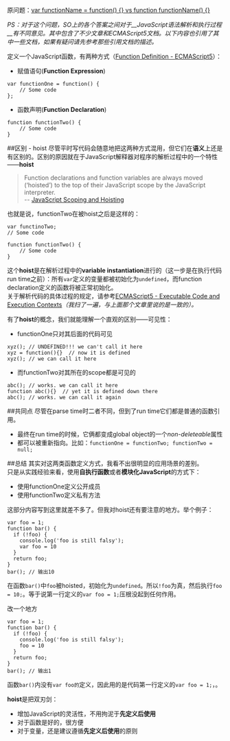 原问题：[var functionName = function() {} vs function functionName() {}](http://stackoverflow.com/questions/336859/var-functionname-function-vs-function-functionname)

*PS：对于这个问题，SO上的各个答案之间对于__JavaScript语法解析和执行过程__有不同意见。其中包含了不少文章和ECMAScript5文档。以下内容也引用了其中一些文档，如果有疑问请先参考那些引用文档的描述。*

定义一个JavaScript函数，有两种方式（[Function Definition - ECMAScript5](http://es5.github.io/#x13)）：

- 赋值语句(**Function Expression**)
```
var functionOne = function() {
    // Some code
};
```
- 函数声明(**Function Declaration**)
```
function functionTwo() {
    // Some code
}
```

##区别 - hoist
尽管平时写代码会随意地把这两种方式混用，但它们在**语义**上还是有区别的。区别的原因就在于JavaScript解释器对程序的解析过程中的一个特性——**hoist**
> Function declarations and function variables are always moved (‘hoisted’) to the top of their JavaScript scope by the JavaScript interpreter.  
-- [JavaScript Scoping and Hoisting](http://www.adequatelygood.com/JavaScript-Scoping-and-Hoisting.html)

也就是说，functionTwo在被hoist之后是这样的：
```
var functinoTwo;
// Some code

function functionTwo() {
    // Some code
}
```
这个**hoist**是在解析过程中的**variable instantiation**进行的（这一步是在执行代码run time之前）：所有`var`定义的变量都被初始化为`undefined`，而function declaration定义的函数将被正常初始化。  
关于解析代码的具体过程的规定，请参考[ECMAScript5 - Executable Code and Execution Contexts](http://es5.github.io/#x10)*（我扫了一遍，与上面那个文章里说的是一致的）。*

有了**hoist**的概念，我们就能理解一个直观的区别——可见性：
- functionOne只对其后面的代码可见
```
xyz(); // UNDEFINED!!! we can't call it here
xyz = function(){}  // now it is defined
xyz(); // we can call it here
```
- 而functionTwo对其所在的scope都是可见的
```
abc(); // works. we can call it here
function abc(){}  // yet it is defined down there
abc(); // works. we can call it again
```

##共同点
尽管在parse time时二者不同，但到了run time它们都是普通的函数引用。
- 最终在run time的时候，它俩都变成global object的一个*non-deleteable*属性
- 都可以被重新指向。比如：`functionOne = functionTwo; functionTwo = null;`

##总结
其实对这两类函数定义方式，我看不出很明显的应用场景的差别。  
只是从实践经验来看，使用**自执行函数**或者**模块化JavaScript**的方式下：

- 使用functionOne定义公开成员
- 使用functionTwo定义私有方法

这部分内容写到这里就差不多了。但我对hoist还有要注意的地方。举个例子：
```
var foo = 1;
function bar() {
  if (!foo) {
    console.log('foo is still falsy');
    var foo = 10 
  }
  return foo; 
}
bar(); // 输出10
```
在函数`bar()`中`foo`被hoisted，初始化为`undefined`。所以`!foo`为真，然后执行`foo = 10;`。等于说第一行定义的`var foo = 1;`压根没起到任何作用。

改一个地方
```
var foo = 1;
function bar() {
  if (!foo) {
    console.log('foo is still falsy');
    foo = 10 
  }
  return foo; 
}
bar(); // 输出1
```
函数`bar()`内没有`var foo的`定义，因此用的是代码第一行定义的`var foo = 1;`，。

**hoist**是把双刃剑：

- 增加JavaScript的灵活性，不用拘泥于**先定义后使用**
- 对于函数是好的，很方便
- 对于变量，还是建议遵循**先定义后使用**的原则



